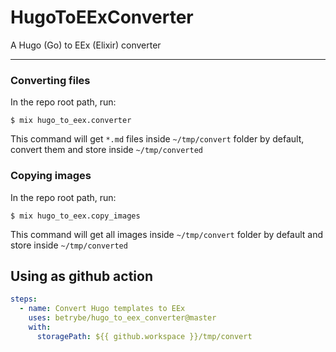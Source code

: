 # HugoToEExConverter

A Hugo (Go) to EEx (Elixir) converter

---

### Converting files

In the repo root path, run:

`$ mix hugo_to_eex.converter`

This command will get `*.md` files inside `~/tmp/convert` folder by default, convert
them and store inside `~/tmp/converted`

### Copying images

In the repo root path, run:

`$ mix hugo_to_eex.copy_images`

This command will get all images inside `~/tmp/convert` folder by default and store
inside `~/tmp/converted`

## Using as github action

```yaml
steps:
  - name: Convert Hugo templates to EEx
    uses: betrybe/hugo_to_eex_converter@master
    with:
      storagePath: ${{ github.workspace }}/tmp/convert
```
